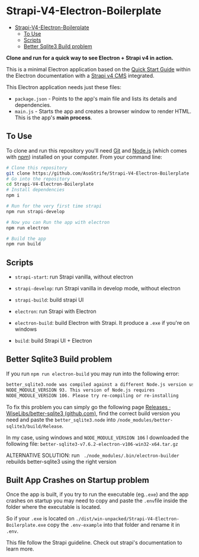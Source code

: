 # Strapi-V4-Electron-Boilerplate
- [Strapi-V4-Electron-Boilerplate](#strapi-v4-electron-boilerplate)
  * [To Use](#to-use)
  * [Scripts](#scripts)
  * [Better Sqlite3 Build problem](#better-sqlite3-build-problem)

**Clone and run for a quick way to see Electron + Strapi v4 in action.**

This is a minimal Electron application based on the [Quick Start Guide](https://electronjs.org/docs/latest/tutorial/quick-start) within the Electron documentation with a [Strapi v4 CMS](https://strapi.io/) integrated.

This Electron application needs just these files:

- `package.json` - Points to the app's main file and lists its details and dependencies.
- `main.js` - Starts the app and creates a browser window to render HTML. This is the app's **main process**.

## To Use

To clone and run this repository you'll need [Git](https://git-scm.com) and [Node.js](https://nodejs.org/en/download/) (which comes with [npm](http://npmjs.com)) installed on your computer. From your command line:

```bash
# Clone this repository
git clone https://github.com/AsoStrife/Strapi-V4-Electron-Boilerplate
# Go into the repository
cd Strapi-V4-Electron-Boilerplate
# Install dependencies
npm i

# Run for the very first time strapi
npm run strapi-develop

# Now you can Run the app with electron
npm run electron

# Build the app
npm run build
```

## Scripts

- `strapi-start`:  run Strapi vanilla, without electron 

- `strapi-develop`: run Strapi vanilla in develop mode, without electron 

- `strapi-build`: build strapi UI

- `electron`: run Strapi with Electron

- `electron-build`: build Electron with Strapi. It produce a `.exe` if you're on windows

- `build`: build Strapi UI + Electron

## Better Sqlite3 Build problem 

If you run `npm run electron-build` you may run into the following error:

```bash
better_sqlite3.node was compiled against a different Node.js version using
NODE_MODULE_VERSION 93. This version of Node.js requires
NODE_MODULE_VERSION 106. Please try re-compiling or re-installing
```

To fix this problem you can simply go the following page [Releases · WiseLibs/better-sqlite3 (github.com)](https://github.com/WiseLibs/better-sqlite3/releases), find the correct build version you need and paste the `better_sqlite3.node` into `/node_modules/better-sqlite3/build/Release`.

In my case, using windows and `NODE_MODULE_VERSION 106` I downloaded the following file: `better-sqlite3-v7.6.2-electron-v106-win32-x64.tar.gz`

ALTERNATIVE SOLUTION: run ` ./node_modules/.bin/electron-builder` rebuilds better-sqlite3 using the right version

## Built App Crashes on Startup problem

Once the app is built, if you try to run the executable (eg.`.exe`) and the app crashes on startup you may need to copy and paste the `.env`file inside the folder where the executable is located.

So if your `.exe` is located on `./dist/win-unpacked/Strapi-V4-Electron-Boilerplate.exe` copy the `.env-example` into that folder and rename it in `.env`. 

This file follow the Strapi guideline. Check out strapi's documentation to learn more.
